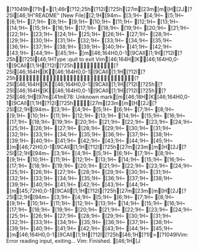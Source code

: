 [?1049h[?1h=[1;46r[?12;25h[?12l[?25h[27m[23m[m[H[2J[?25l[46;1H"README" [New File][2;1H[94m~                                                                                                                                                                                    [3;1H~                                                                                                                                                                                    [4;1H~                                                                                                                                                                                    [5;1H~                                                                                                                                                                                    [6;1H~                                                                                                                                                                                    [7;1H~                                                                                                                                                                                    [8;1H~                                                                                                                                                                                    [9;1H~                                                                                                                                                                                    [10;1H~                                                                                                                                                                                    [11;1H~                                                                                                                                                                                    [12;1H~                                                                                                                                                                                    [13;1H~                                                                                                                                                                                    [14;1H~                                                                                                                                                                                    [15;1H~                                                                                                                                                                                    [16;1H~                                                                                                                                                                                    [17;1H~                                                                                                                                                                                    [18;1H~                                                                                                                                                                                    [19;1H~                                                                                                                                                                                    [20;1H~                                                                                                                                                                                    [21;1H~                                                                                                                                                                                    [22;1H~                                                                                                                                                                                    [23;1H~                                                                                                                                                                                    [24;1H~                                                                                                                                                                                    [25;1H~                                                                                                                                                                                    [26;1H~                                                                                                                                                                                    [27;1H~                                                                                                                                                                                    [28;1H~                                                                                                                                                                                    [29;1H~                                                                                                                                                                                    [30;1H~                                                                                                                                                                                    [31;1H~                                                                                                                                                                                    [32;1H~                                                                                                                                                                                    [33;1H~                                                                                                                                                                                    [34;1H~                                                                                                                                                                                    [35;1H~                                                                                                                                                                                    [36;1H~                                                                                                                                                                                    [37;1H~                                                                                                                                                                                    [38;1H~                                                                                                                                                                                    [39;1H~                                                                                                                                                                                    [40;1H~                                                                                                                                                                                    [41;1H~                                                                                                                                                                                    [42;1H~                                                                                                                                                                                    [43;1H~                                                                                                                                                                                    [44;1H~                                                                                                                                                                                    [45;1H~                                                                                                                                                                                    [m[46;164H0,0-1[9CAll[1;1H[?12l[?25h[?25l[46;1HType  :quit<Enter>  to exit Vim[46;164H[K[46;164H0,0-1[9CAll[1;1H[?12l[?25h[?25l[46;164H[K[46;164H0,0-1[9CAll[1;1H[?12l[?25h[?25l[46;164H[K[46;164H0,0-1[9CAll[1;1H[?12l[?25h[?25l[46;164H[K[46;164H0,0-1[9CAll[1;1H[?12l[?25h[?25l[46;1H[97m[41mE78: Unknown mark[m[46;18H[K[46;164H0,0-1[9CAll[1;1H[?12l[?25h[27m[23m[m[H[2J[?25l[2;1H[94m~                                                                                        [3;1H~                                                                                        [4;1H~                                                                                        [5;1H~                                                                                        [6;1H~                                                                                        [7;1H~                                                                                        [8;1H~                                                                                        [9;1H~                                                                                        [10;1H~                                                                                        [11;1H~                                                                                        [12;1H~                                                                                        [13;1H~                                                                                        [14;1H~                                                                                        [15;1H~                                                                                        [16;1H~                                                                                        [17;1H~                                                                                        [18;1H~                                                                                        [19;1H~                                                                                        [20;1H~                                                                                        [21;1H~                                                                                        [22;1H~                                                                                        [23;1H~                                                                                        [24;1H~                                                                                        [25;1H~                                                                                        [26;1H~                                                                                        [27;1H~                                                                                        [28;1H~                                                                                        [29;1H~                                                                                        [30;1H~                                                                                        [31;1H~                                                                                        [32;1H~                                                                                        [33;1H~                                                                                        [34;1H~                                                                                        [35;1H~                                                                                        [36;1H~                                                                                        [37;1H~                                                                                        [38;1H~                                                                                        [39;1H~                                                                                        [40;1H~                                                                                        [41;1H~                                                                                        [42;1H~                                                                                        [43;1H~                                                                                        [44;1H~                                                                                        [45;1H~                                                                                        [m[46;72H0,0-1[9CAll[1;1H[?12l[?25h[27m[23m[m[H[2J[?25l[2;1H[94m~                                                                                        [3;1H~                                                                                        [4;1H~                                                                                        [5;1H~                                                                                        [6;1H~                                                                                        [7;1H~                                                                                        [8;1H~                                                                                        [9;1H~                                                                                        [10;1H~                                                                                        [11;1H~                                                                                        [12;1H~                                                                                        [13;1H~                                                                                        [14;1H~                                                                                        [15;1H~                                                                                        [16;1H~                                                                                        [17;1H~                                                                                        [18;1H~                                                                                        [19;1H~                                                                                        [20;1H~                                                                                        [21;1H~                                                                                        [22;1H~                                                                                        [23;1H~                                                                                        [24;1H~                                                                                        [25;1H~                                                                                        [26;1H~                                                                                        [27;1H~                                                                                        [28;1H~                                                                                        [29;1H~                                                                                        [30;1H~                                                                                        [31;1H~                                                                                        [32;1H~                                                                                        [33;1H~                                                                                        [34;1H~                                                                                        [35;1H~                                                                                        [36;1H~                                                                                        [37;1H~                                                                                        [38;1H~                                                                                        [39;1H~                                                                                        [40;1H~                                                                                        [41;1H~                                                                                        [42;1H~                                                                                        [43;1H~                                                                                        [44;1H~                                                                                        [m[45;72H0,0-1[9CAll[1;1H[?12l[?25h[27m[23m[m[H[2J[?25l[2;1H[94m~                                                                                                                                                                                    [3;1H~                                                                                                                                                                                    [4;1H~                                                                                                                                                                                    [5;1H~                                                                                                                                                                                    [6;1H~                                                                                                                                                                                    [7;1H~                                                                                                                                                                                    [8;1H~                                                                                                                                                                                    [9;1H~                                                                                                                                                                                    [10;1H~                                                                                                                                                                                    [11;1H~                                                                                                                                                                                    [12;1H~                                                                                                                                                                                    [13;1H~                                                                                                                                                                                    [14;1H~                                                                                                                                                                                    [15;1H~                                                                                                                                                                                    [16;1H~                                                                                                                                                                                    [17;1H~                                                                                                                                                                                    [18;1H~                                                                                                                                                                                    [19;1H~                                                                                                                                                                                    [20;1H~                                                                                                                                                                                    [21;1H~                                                                                                                                                                                    [22;1H~                                                                                                                                                                                    [23;1H~                                                                                                                                                                                    [24;1H~                                                                                                                                                                                    [25;1H~                                                                                                                                                                                    [26;1H~                                                                                                                                                                                    [27;1H~                                                                                                                                                                                    [28;1H~                                                                                                                                                                                    [29;1H~                                                                                                                                                                                    [30;1H~                                                                                                                                                                                    [31;1H~                                                                                                                                                                                    [32;1H~                                                                                                                                                                                    [33;1H~                                                                                                                                                                                    [34;1H~                                                                                                                                                                                    [35;1H~                                                                                                                                                                                    [36;1H~                                                                                                                                                                                    [37;1H~                                                                                                                                                                                    [38;1H~                                                                                                                                                                                    [39;1H~                                                                                                                                                                                    [40;1H~                                                                                                                                                                                    [41;1H~                                                                                                                                                                                    [42;1H~                                                                                                                                                                                    [43;1H~                                                                                                                                                                                    [44;1H~                                                                                                                                                                                    [45;1H~                                                                                                                                                                                    [m[46;164H0,0-1[9CAll[1;1H[?12l[?25h[46;1H[?1l>[?1049lVim: Error reading input, exiting...
Vim: Finished.
[46;1H[J